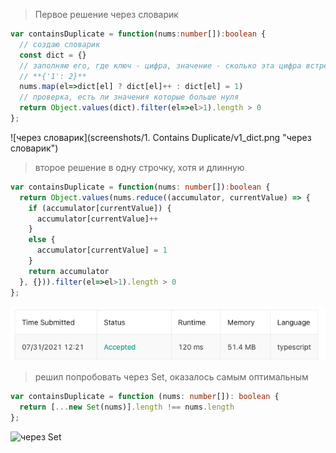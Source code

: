 > Первое решение через словарик

```ts
var containsDuplicate = function(nums:number[]):boolean {
  // создаю словарик
  const dict = {}
  // заполняю его, где ключ - цифра, значение - сколько эта цифра встречается раз, например:
  // **{'1': 2}**
  nums.map(el=>dict[el] ? dict[el]++ : dict[el] = 1)
  // проверка, есть ли значения которые больше нуля
  return Object.values(dict).filter(el=>el>1).length > 0
};
```

![через словарик](screenshots/1. Contains Duplicate/v1_dict.png "через словарик")

> второе решение в одну строчку, хотя и длинную

```ts
var containsDuplicate = function(nums: number[]):boolean {
  return Object.values(nums.reduce((accumulator, currentValue) => {
    if (accumulator[currentValue]) {
      accumulator[currentValue]++
    }
    else {
      accumulator[currentValue] = 1
    }
    return accumulator
  }, {})).filter(el=>el>1).length > 0
};
```

![в одну строку](screenshots/1.%20Contains%20Duplicate/v2_one_line.png "в одну строку")

> решил попробовать через Set, оказалось самым оптимальным

```ts
var containsDuplicate = function (nums: number[]): boolean {
  return [...new Set(nums)].length !== nums.length
};
```

![через Set](screenshots/v3_with_set.png "через Set")
